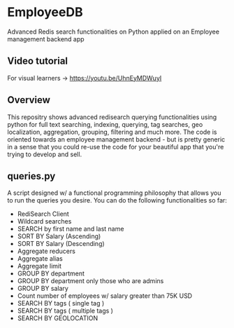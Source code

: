 # EmployeeDB
Advanced Redis search functionalities on Python applied on an Employee management backend app

## Video tutorial
For visual learners -> https://youtu.be/UhnEyMDWuyI

## Overview
This repositry shows advanced redisearch querying functionalities using python for full text searching, indexing, querying, tag searches, geo localization, aggregation, grouping, filtering and much more. The code is oriented towards an employee management backend - but is pretty generic in a sense that you could re-use the code for your beautiful app that you're trying to develop and sell.

## queries.py
A script designed w/ a functional programming philosophy that allows you to run the queries you desire. You can do the following functionalities so far:
- RediSearch Client
- Wildcard searches
- SEARCH by first name and last name
- SORT BY Salary (Ascending)
- SORT BY Salary (Descending)
- Aggregate reducers
- Aggregate alias 
- Aggregate limit
- GROUP BY department 
- GROUP BY department only those who are admins
- GROUP BY salary
- Count number of employees w/ salary greater than 75K USD
- SEARCH BY tags ( single tag )
- SEARCH BY tags ( multiple tags ) 
- SEARCH BY GEOLOCATION
